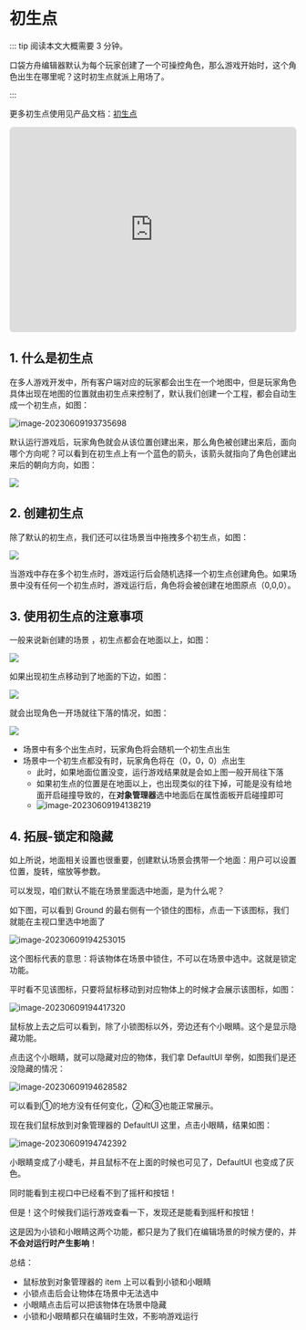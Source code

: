 # 初生点

::: tip 阅读本文大概需要 3 分钟。

口袋方舟编辑器默认为每个玩家创建了一个可操控角色，那么游戏开始时，这个角色出生在哪里呢？这时初生点就派上用场了。

:::

更多初生点使用见产品文档：[初生点](https://docs.ark.online/GameplayObjects/SpawnPoint.html)

<iframe sandbox="allow-scripts allow-downloads allow-same-origin allow-popups allow-presentation allow-forms" frameborder="0" draggable="false" allowfullscreen="" allow="encrypted-media;" referrerpolicy="" aha-samesite="" class="iframe-loaded" src=" https://player.bilibili.com/player.html?aid=863312444&bvid=BV1uG4y1Q7ny&cid=978207160&page=1" style="border-radius: 7px; width: 100%; height: 360px;"></iframe>

## 1. 什么是初生点

在多人游戏开发中，所有客户端对应的玩家都会出生在一个地图中，但是玩家角色具体出现在地图的位置就由初生点来控制了，默认我们创建一个工程，都会自动生成一个初生点，如图：

![image-20230609193735698](https://arkimg.ark.online/image-20230609193735698.webp)

默认运行游戏后，玩家角色就会从该位置创建出来，那么角色被创建出来后，面向哪个方向呢？可以看到在初生点上有一个蓝色的箭头，该箭头就指向了角色创建出来后的朝向方向，如图：

![](https://wstatic-a1.233leyuan.com/productdocs/static/boxcn3e9m8ZUpATt2t2y278Sclf.gif)

## 2. 创建初生点

除了默认的初生点，我们还可以往场景当中拖拽多个初生点，如图：

![](https://wstatic-a1.233leyuan.com/productdocs/static/boxcnbjSa8ALjrW3BSMDBsB3obh.png)

当游戏中存在多个初生点时，游戏运行后会随机选择一个初生点创建角色。如果场景中没有任何一个初生点时，游戏运行后，角色将会被创建在地图原点（0,0,0）。

## 3. 使用初生点的注意事项

一般来说新创建的场景 ，初生点都会在地面以上，如图：

![](https://wstatic-a1.233leyuan.com/productdocs/static/boxcnuK74ObtGrfuVvsimKGqaHf.png)

如果出现初生点移动到了地面的下边，如图：

![](https://wstatic-a1.233leyuan.com/productdocs/static/boxcnobeRs47psTHv5DRFDzuOmf.png)

就会出现角色一开场就往下落的情况，如图：

![](https://wstatic-a1.233leyuan.com/productdocs/static/boxcnYB0TZJw8sDSQ20FH7iTFId.gif)

- 场景中有多个出生点时，玩家角色将会随机一个初生点出生
- 场景中一个初生点都没有时，玩家角色将在（0，0，0）点出生
  - 此时，如果地面位置没变，运行游戏结果就是会如上图一般开局往下落
  - 如果初生点的位置是在地面以上，也出现类似的往下掉，可能是没有给地面开启碰撞导致的，在**对象管理器**选中地面后在属性面板开启碰撞即可
  - ![image-20230609194138219](https://arkimg.ark.online/image-20230609194138219.webp)


## 4. 拓展-锁定和隐藏

如上所说，地面相关设置也很重要，创建默认场景会携带一个地面：用户可以设置位置，旋转，缩放等参数。

可以发现，咱们默认不能在场景里面选中地面，是为什么呢？

如下图，可以看到 Ground 的最右侧有一个锁住的图标，点击一下该图标，我们就能在主视口里选中地面了

![image-20230609194253015](https://arkimg.ark.online/image-20230609194253015.webp)

这个图标代表的意思：将该物体在场景中锁住，不可以在场景中选中。这就是锁定功能。

平时看不见该图标，只要将鼠标移动到对应物体上的时候才会展示该图标，如图：

![image-20230609194417320](https://arkimg.ark.online/image-20230609194417320.webp)

鼠标放上去之后可以看到，除了小锁图标以外，旁边还有个小眼睛。这个是显示隐藏功能。

点击这个小眼睛，就可以隐藏对应的物体，我们拿 DefaultUI 举例，如图我们是还没隐藏的情况：

![image-20230609194628582](https://arkimg.ark.online/image-20230609194628582.webp)

可以看到①的地方没有任何变化，②和③也能正常展示。

现在我们鼠标放到对象管理器的 DefaultUI 这里，点击小眼睛，结果如图：

![image-20230609194742392](https://arkimg.ark.online/image-20230609194742392.webp)

小眼睛变成了小睫毛，并且鼠标不在上面的时候也可见了，DefaultUI 也变成了灰色。

同时能看到主视口中已经看不到了摇杆和按钮！

但是！这个时候我们运行游戏查看一下，发现还是能看到摇杆和按钮！

这是因为小锁和小眼睛这两个功能，都只是为了我们在编辑场景的时候方便的，并**不会对运行时产生影响**！



总结：

* 鼠标放到对象管理器的 item 上可以看到小锁和小眼睛
* 小锁点击后会让物体在场景中无法选中
* 小眼睛点击后可以把该物体在场景中隐藏
* 小锁和小眼睛都只在编辑时生效，不影响游戏运行